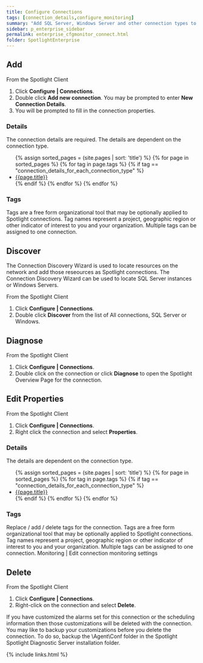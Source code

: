 ```yaml
---
title: Configure Connections
tags: [connection_details,configure_monitoring]
summary: "Add SQL Server, Windows Server and other connection types to Spotlight Enterprise. Remove connections and configure connection properties."
sidebar: p_enterprise_sidebar
permalink: enterprise_cfgmonitor_connect.html
folder: SpotlightEnterprise
---
```




## Add

From the Spotlight Client

1. Click **Configure \| Connections**.
2. Double click **Add new connection**. You may be prompted to enter **New Connection Details**.
3. You will be prompted to fill in the connection properties.

### Details

The connection details are required. The details are dependent on the connection type.

<ul>
{% assign sorted_pages = (site.pages | sort: 'title') %}
{% for page in sorted_pages %}
{% for tag in page.tags %}
{% if tag == "connection_details_for_each_connection_type" %}
<li><a href="{{ page.url | prepend: site.baseurl}}">{{page.title}}</a></li>
{% endif %}
{% endfor %}
{% endfor %}
</ul>

### Tags

Tags are a free form organizational tool that may be optionally applied to Spotlight connections. Tag names represent a project, geographic region or other indicator of interest to you and your organization. Multiple tags can be assigned to one connection.

## Discover

The Connection Discovery Wizard is used to locate resources on the network and add those reseources as Spotlight connections. The Connection Discovery Wizard can be used to locate SQL Server instances or Windows Servers.

From the Spotlight Client

1. Click **Configure \| Connections**.
2. Double click **Discover** from the list of All connections, SQL Server or Windows.



## Diagnose

From the Spotlight Client

1. Click **Configure \| Connections**.
2. Double click on the connection or click **Diagnose** to open the Spotlight Overview Page for the connection.


## Edit Properties

From the Spotlight Client

1. Click **Configure \| Connections**.
2. Right click the connection and select **Properties**.

### Details

The details are dependent on the connection type.


<ul>
{% assign sorted_pages = (site.pages | sort: 'title') %}
{% for page in sorted_pages %}
{% for tag in page.tags %}
{% if tag == "connection_details_for_each_connection_type" %}
<li><a href="{{ page.url | prepend: site.baseurl}}">{{page.title}}</a></li>
{% endif %}
{% endfor %}
{% endfor %}
</ul>

### Tags

Replace / add / delete tags for the connection. Tags are a free form organizational tool that may be optionally applied to Spotlight connections. Tag names represent a project, geographic region or other indicator of interest to you and your organization. Multiple tags can be assigned to one connection.
Monitoring | Edit connection monitoring settings

## Delete

From the Spotlight Client

1. Click **Configure \| Connections**.
2. Right-click on the connection and select **Delete**.

If you have customized the alarms set for this connection or the scheduling information then those customizations will be deleted with the connection. You may like to backup your customizations before you delete the connection. To do so, backup the \Agent\Conf folder in the Spotlight Spotlight Diagnostic Server installation folder.

{% include links.html %}
